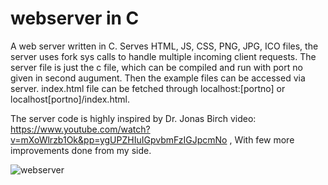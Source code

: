 # webserver in C
A web server written in C. Serves HTML, JS, CSS, PNG, JPG, ICO files, the server uses fork sys calls to handle multiple incoming client requests.
The server file is just the c file, which can be compiled and run with port no given in second augument.
Then the example files can be accessed via server. index.html file can be fetched through localhost:[portno] or localhost[portno]/index.html.

The server code is highly inspired by Dr. Jonas Birch video: https://www.youtube.com/watch?v=mXoWlrzb1Ok&pp=ygUPZHIuIGpvbmFzIGJpcmNo , With few more improvements done from my side.

![webserver](https://github.com/user-attachments/assets/55dac27c-16f7-4ac9-a09c-f626b06c12d2)
